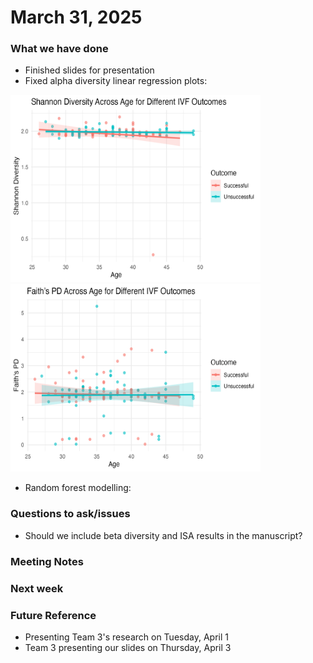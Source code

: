 # March 31, 2025

### What we have done

- Finished slides for presentation
- Fixed alpha diversity linear regression plots:

<img src="../R_project/aim1/Shannon_linear_reg.png" height="300" width="400"> 

<img src="../R_project/aim1/Faith_PD_linear_reg.png" height="300" width="400"> 
  
- Random forest modelling:




### Questions to ask/issues
- Should we include beta diversity and ISA results in the manuscript?

### Meeting Notes


### Next week

### Future Reference
- Presenting Team 3's research on Tuesday, April 1
- Team 3 presenting our slides on Thursday, April 3

